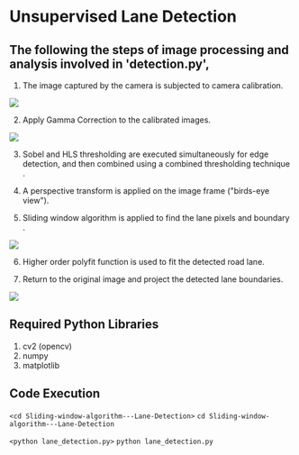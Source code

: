 # Unsupervised Lane Detection 

## The following the steps of image processing and analysis involved in 'detection.py',
1. The image captured by the camera is subjected to camera calibration. 

![](/images/5.jpg) 

2. Apply Gamma Correction to the calibrated images. 

![](/images/6.jpg) 

3. Sobel and HLS thresholding are executed simultaneously for edge detection, and then combined using a combined thresholding technique . 

4.  A perspective transform is applied on the image frame ("birds-eye view"). 

5. Sliding window algorithm is applied to find the lane pixels and boundary . 

 

![](/images/1.png) 

 

6. Higher order polyfit function is used to fit the detected road lane. 

7. Return to the original image and project the detected lane boundaries. 

 
![](/images/3.png)
## Required Python Libraries
1. cv2 (opencv)
2. numpy
3. matplotlib

## Code Execution 
`<cd Sliding-window-algorithm---Lane-Detection>` 
`cd Sliding-window-algorithm---Lane-Detection` 

`<python lane_detection.py>` 
`python lane_detection.py` 
